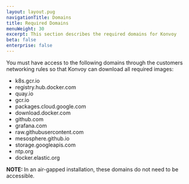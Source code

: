 ```yaml
---
layout: layout.pug
navigationTitle: Domains
title: Required Domains
menuWeight: 30
excerpt: This section describes the required domains for Konvoy
beta: false
enterprise: false
---
```

You must have access to the following domains through the customers networking rules so that Konvoy can download all required images:

- k8s.gcr.io
- registry.hub.docker.com
- quay.io
- gcr.io
- packages.cloud.google.com
- download.docker.com
- github.com
- grafana.com
- raw.githubusercontent.com
- mesosphere.github.io
- storage.googleapis.com
- ntp.org
- docker.elastic.org

<p class="message--note"><strong>NOTE: </strong>In an air-gapped installation, these domains do not need to be accessible.</p>
